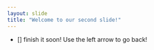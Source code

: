 ```yaml
---
layout: slide
title: "Welcome to our second slide!"
---
```

- [] finish it soon!
Use the left arrow to go back!
